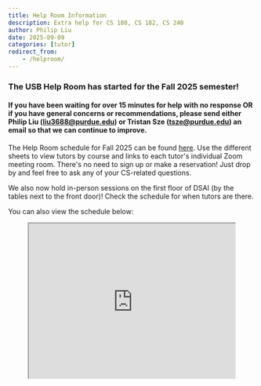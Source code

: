 ```yaml
---
title: Help Room Information
description: Extra help for CS 180, CS 182, CS 240
author: Philip Liu
date: 2025-09-09
categories: [tutor]
redirect_from:
    - /helproom/
---
```


<!---
### The USB Help Room is now closed for the summer!
--->
### The USB Help Room has started for the Fall 2025 semester!

#### If you have been waiting for over 15 minutes for help with no response OR if you have general concerns or recommendations, please send either Philip Liu (liu3688@purdue.edu) or Tristan Sze (tsze@purdue.edu) an email so that we can continue to improve.


The Help Room schedule for Fall 2025 can be found [here](https://docs.google.com/spreadsheets/d/1EW0nFlXFiB5W8d35MutigJuFRrII8i3LKpNGd0-yeUI/pubhtml). Use the different sheets to view tutors by course and links to each tutor's individual Zoom meeting room. There's no need to sign up or make a reservation! Just drop by and feel free to ask any of your CS-related questions.

We also now hold in-person sessions on the first floor of DSAI (by the tables next to the front door)! Check the schedule for when tutors are there.

You can also view the schedule below:

<style>
    .video-container {
    position: relative;
    padding-bottom: 56.25%;
    padding-top: 35px;
    height: 0;
    overflow: hidden;
    } 
    .video-container iframe {
    position: absolute;
    top:0;
    left: 0; 
    width: 100%;
    height: 100%; 
    }
 </style>

<figure class="video-container">
    <iframe src="https://docs.google.com/spreadsheets/d/1EW0nFlXFiB5W8d35MutigJuFRrII8i3LKpNGd0-yeUI/pubhtml?widget=true&amp;headers=false"></iframe>
</figure>
